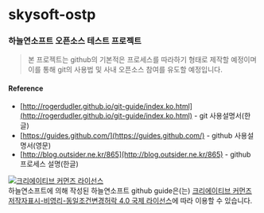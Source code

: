 # skysoft-ostp
### 하늘연소프트 오픈소스 테스트 프로젝트

> 본 프로젝트는 github의 기본적은 프로세스를 따라하기 형태로 제작할 예정이며 <br/>
> 이를 통해 git의 사용법 및 사내 오픈소스 참여를 유도할 예정입니다.

#### Reference
- [http://rogerdudler.github.io/git-guide/index.ko.html](http://rogerdudler.github.io/git-guide/index.ko.html) - git 사용설명서(한글)
- [https://guides.github.com/](https://guides.github.com/) - github 사용설명서(영문)
- [http://blog.outsider.ne.kr/865](http://blog.outsider.ne.kr/865) - github 프로세스 설명(한글)


<a rel="license" href="http://creativecommons.org/licenses/by-nc-sa/4.0/"><img alt="크리에이티브 커먼즈 라이선스" style="border-width:0" src="https://i.creativecommons.org/l/by-nc-sa/4.0/88x31.png" /></a><br /><span xmlns:cc="http://creativecommons.org/ns#" property="cc:attributionName">하늘연소프트</span>에 의해 작성된 <span xmlns:dct="http://purl.org/dc/terms/" property="dct:title">하늘연소프트 github guide</span>은(는) <a rel="license" href="http://creativecommons.org/licenses/by-nc-sa/4.0/">크리에이티브 커먼즈 저작자표시-비영리-동일조건변경허락 4.0 국제 라이선스</a>에 따라 이용할 수 있습니다.